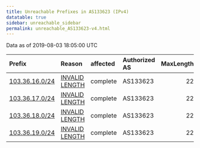 ```yaml
---
title: Unreachable Prefixes in AS133623 (IPv4)
datatable: true
sidebar: unreachable_sidebar
permalink: unreachable_AS133623-v4.html
---
```


Data as of 2019-08-03 18:05:00 UTC


<div class="datatable-begin"></div>

| Prefix                                                 | Reason                                                                                                    | affected   | Authorized AS   |   MaxLength | Anchor                                       |   unreachable /24s |
|:-------------------------------------------------------|:----------------------------------------------------------------------------------------------------------|:-----------|:----------------|------------:|:---------------------------------------------|-------------------:|
| [103.36.16.0/24](https://stat.ripe.net/103.36.16.0/24) | [INVALID LENGTH](https://rpki-validator.ripe.net/announcement-preview?asn=AS133623&prefix=103.36.16.0/24) | complete   | AS133623        |          22 | [APNIC](unreachable_APNIC_RPKI_Root-v4.html) |                  1 |
| [103.36.17.0/24](https://stat.ripe.net/103.36.17.0/24) | [INVALID LENGTH](https://rpki-validator.ripe.net/announcement-preview?asn=AS133623&prefix=103.36.17.0/24) | complete   | AS133623        |          22 | [APNIC](unreachable_APNIC_RPKI_Root-v4.html) |                  1 |
| [103.36.18.0/24](https://stat.ripe.net/103.36.18.0/24) | [INVALID LENGTH](https://rpki-validator.ripe.net/announcement-preview?asn=AS133623&prefix=103.36.18.0/24) | complete   | AS133623        |          22 | [APNIC](unreachable_APNIC_RPKI_Root-v4.html) |                  1 |
| [103.36.19.0/24](https://stat.ripe.net/103.36.19.0/24) | [INVALID LENGTH](https://rpki-validator.ripe.net/announcement-preview?asn=AS133623&prefix=103.36.19.0/24) | complete   | AS133623        |          22 | [APNIC](unreachable_APNIC_RPKI_Root-v4.html) |                  1 |

<div class="datatable-end"></div>